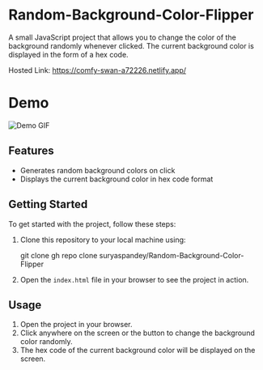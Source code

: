 # Random-Background-Color-Flipper
A small JavaScript project that allows you to change the color of the background randomly whenever clicked. The current background color is displayed in the form of a hex code.

Hosted Link: https://comfy-swan-a72226.netlify.app/

# Demo

![Demo GIF](https://github.com/suryaspandey/Random-Background-Color-Flipper/blob/main/colorFlipperGIF.gif)

## Features

- Generates random background colors on click
- Displays the current background color in hex code format

## Getting Started

To get started with the project, follow these steps:

1. Clone this repository to your local machine using:

   git clone gh repo clone suryaspandey/Random-Background-Color-Flipper

2. Open the `index.html` file in your browser to see the project in action.


## Usage

1. Open the project in your browser.
2. Click anywhere on the screen or the button to change the background color randomly.
3. The hex code of the current background color will be displayed on the screen.

